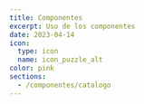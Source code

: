 ```yaml
---
title: Componentes
excerpt: Uso de los componentes
date: 2023-04-14
icon:
  type: icon
  name: icon_puzzle_alt
color: pink
sections:
  - /componentes/catalogo
---
```

